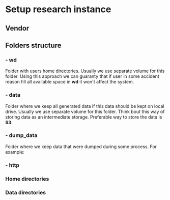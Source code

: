 # Setup research instance
## Vendor




## Folders structure

### - wd

Folder with users home directories.
Usually we use separate volume for this folder.
Using this approach we can guaranty that if user in some accident reason 
fill all available space in **wd** it won't affect the system. 

### - data

Folder where we keep all generated data if this data should be kept on local drive.
Usually we use separate volume for this folder.
Think bout this way of storing data as an intermediate storage. Preferable way to store the data is **S3**.



### - dump_data

Folder where we keep data that were dumped during some process. 
For example:  

### - http


### Home directories

### Data directories
